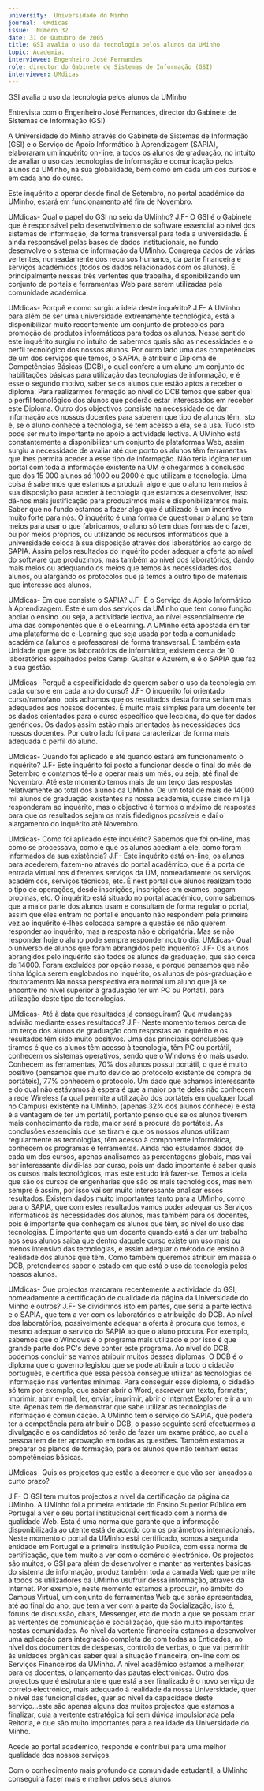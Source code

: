```yaml
---
university:  Universidade do Minho
journal:  UMdicas
issue:  Número 32
date: 31 de Outubro de 2005
title: GSI avalia o uso da tecnologia pelos alunos da UMinho
topic: Academia. 
interviewee: Engenheiro José Fernandes
role: director do Gabinete de Sistemas de Informação (GSI)
interviewer: UMdicas
---
```


GSI avalia o uso da tecnologia pelos alunos da UMinho


Entrevista com o Engenheiro José Fernandes, director
do Gabinete de Sistemas de Informação (GSI)


A Universidade do Minho através do Gabinete de Sistemas de Informação (GSI) e o
Serviço de Apoio Informático à Aprendizagem (SAPIA), elaboraram um inquérito
on-line, a todos os alunos de graduação, no intuito de avaliar o uso das tecnologias
de informação e comunicação pelos alunos da UMinho, na sua globalidade, bem
como em cada um dos cursos e em cada ano do curso.


Este inquérito a operar desde final de Setembro, no portal académico da UMinho,
estará em funcionamento até fim de Novembro.


UMdicas- Qual o papel do GSI no seio
da UMinho?
J.F- O GSI é o Gabinete que é
responsável pelo desenvolvimento de
software essencial ao nível dos
sistemas de informação, de forma
transversal para toda a universidade. É
ainda responsável pelas bases de
dados institucionais, no fundo
desenvolve o sistema de informação da
UMinho. Congrega dados de várias
vertentes, nomeadamente dos
recursos humanos, da parte financeira
e serviços académicos (todos os dados
relacionados com os alunos). É
principalmente nessas três vertentes
que trabalha, disponibilizando um
conjunto de portais e ferramentas Web
para serem utilizadas pela comunidade
académica.


UMdicas- Porquê e como surgiu a ideia
deste inquérito?
J.F- A UMinho para além de ser uma
universidade extremamente
tecnológica, está a disponibilizar muito
recentemente um conjunto de
protocolos para promoção de produtos
informáticos para todos os alunos.
Nesse sentido este inquérito surgiu no
intuito de sabermos quais são as
necessidades e o perfil tecnológico dos
nossos alunos. Por outro lado uma das
competências de um dos serviços que
temos, o SAPIA, é atribuir o Diploma de
Competências Básicas (DCB), o qual
confere a um aluno um conjunto de
habilitações básicas para utilização
das tecnologias de informação, e é
esse o segundo motivo, saber se os
alunos que estão aptos a receber o
diploma.
Para realizarmos formação ao nível do
DCB temos que saber qual o perfil
tecnológico dos alunos que poderão
estar interessados em receber este
Diploma. Outro dos objectivos consiste
na necessidade de dar informação aos
nossos docentes para saberem que
tipo de alunos têm, isto é, se o aluno
conhece a tecnologia, se tem acesso a
ela, se a usa. Tudo isto pode ser muito
importante no apoio à actividade
lectiva. A UMinho está constantemente
a disponibilizar um conjunto de
plataformas Web, assim surgiu a
necessidade de avaliar até que ponto
os alunos têm ferramentas que lhes
permita aceder a esse tipo de
informação.
Não teria lógica ter um portal com toda
a informação existente na UM e
chegarmos à conclusão que dos 15 000
alunos só 1000 ou 2000 é que utilizam a
tecnologia. Uma coisa é sabermos que
estamos a produzir algo e que o aluno
tem meios à sua disposição para
aceder à tecnologia que estamos a
desenvolver, isso dá-nos mais
justificação para produzirmos mais e
disponibilizarmos mais. Saber que no
fundo estamos a fazer algo que é
utilizado é um incentivo muito forte para
nós.
O inquérito é uma forma de questionar
o aluno se tem meios para usar o que
fabricamos, o aluno só tem duas
formas de o fazer, ou por meios
próprios, ou utilizando os recursos
informáticos que a universidade coloca
à sua disposição através dos
laboratórios ao cargo do SAPIA. Assim
pelos resultados do inquérito poder
adequar a oferta ao nível do software
que produzimos, mas também ao nível
dos laboratórios, dando mais meios ou
adequando os meios que temos às
necessidades dos alunos, ou
alargando os protocolos que já temos a
outro tipo de materiais que interesse
aos alunos.


UMdicas- Em que consiste o SAPIA?
J.F- É o Serviço de Apoio Informático à
Aprendizagem. Este é um dos serviços
da UMinho que tem como função
apoiar o ensino ,ou seja, a actividade
lectiva, ao nível essencialmente de
uma das componentes que é o eLearning. A UMinho está apostada em
ter uma plataforma de e-Learning que
seja usada por toda a comunidade
académica (alunos e professores) de
forma transversal.
É também esta Unidade que gere os
laboratórios de informática, existem
cerca de 10 laboratórios espalhados
pelos Campi Gualtar e Azurém, e é o
SAPIA que faz a sua gestão.


UMdicas- Porquê a especificidade de
querem saber o uso da tecnologia em
cada curso e em cada ano do curso?
J.F- O inquérito foi orientado
curso/ramo/ano, pois achamos que os
resultados desta forma seriam mais
adequados aos nossos docentes. É
muito mais simples para um docente ter
os dados orientados para o curso
específico que lecciona, do que ter
dados genéricos. Os dados assim
estão mais orientados às necessidades
dos nossos docentes. Por outro lado foi
para caracterizar de forma mais
adequada o perfil do aluno.


UMdicas- Quando foi aplicado e até
quando estará em funcionamento o
inquérito?
J.F- Este inquérito foi posto a funcionar
desde o final do mês de Setembro e
contamos tê-lo a operar mais um mês,
ou seja, até final de Novembro. Até este
momento temos mais de um terço das
respostas relativamente ao total dos
alunos da UMinho. De um total de mais
de 14000 mil alunos de graduação
existentes na nossa academia, quase
cinco mil já responderam ao inquérito,
mas o objectivo é termos o máximo de
respostas para que os resultados
sejam os mais fidedignos possíveis e
daí o alargamento do inquérito até
Novembro.


UMdicas- Como foi aplicado este
inquérito? Sabemos que foi on-line,
mas como se processava, como é que
os alunos acediam a ele, como foram
informados da sua existência?
J.F- Este inquérito está on-line, os
alunos para acederem, fazem-no
através do portal académico, que é a
porta de entrada virtual nos diferentes
serviços da UM, nomeadamente os
serviços académicos, serviços
técnicos, etc.
É nest portal que alunos realizam todo
o tipo de operações, desde inscrições,
inscrições em exames, pagam
propinas, etc. O inquérito está situado
no portal académico, como sabemos
que a maior parte dos alunos usam e
consultam de forma regular o portal,
assim que eles entram no portal e
enquanto não respondem pela primeira
vez ao inquérito é-lhes colocada
sempre a questão se não querem
responder ao inquérito, mas a resposta
não é obrigatória. Mas se não
responder hoje o aluno pode sempre
responder noutro dia.
UMdicas- Qual o universo de alunos
que foram abrangidos pelo inquérito?
J.F- Os alunos abrangidos pelo
inquérito são todos os alunos de
graduação, que são cerca de 14000.
Foram excluídos por opção nossa, e
porque pensamos que não tinha lógica
serem englobados no inquérito, os
alunos de pós-graduação e
doutoramento.Na nossa perspectiva
era normal um aluno que já se encontre
no nível superior à graduação ter um
PC ou Portátil, para utilização deste
tipo de tecnologias.


UMdicas- Até à data que resultados já
conseguiram? Que mudanças advirão
mediante esses resultados?
J.F- Neste momento temos cerca de
um terço dos alunos de graduação com
respostas ao inquérito e os resultados
têm sido muito positivos.
Uma das principais conclusões que
tiramos é que os alunos têm acesso à
tecnologia, têm PC ou portátil,
conhecem os sistemas operativos,
sendo que o Windows é o mais usado.
Conhecem as ferramentas, 70% dos
alunos possui portátil, o que é muito
positivo (pensamos que muito devido
ao protocolo existente de compra de
portáteis), 77% conhecem o protocolo.
Um dado que achamos interessante e
do qual não estávamos à espera é que
a maior parte deles não conhecem a
rede Wireless (a qual permite a
utilização dos portáteis em qualquer
local no Campus) existente na UMinho,
(apenas 32% dos alunos conhece) e
esta é a vantagem de ter um portátil,
portanto penso que se os alunos
tiverem mais conhecimento da rede,
maior será a procura de portáteis.
As conclusões essenciais que se tiram
é que os nossos alunos utilizam
regularmente as tecnologias, têm
acesso à componente informática,
conhecem os programas e
ferramentas. Ainda não estudamos
dados de cada um dos cursos, apenas
analisamos as percentagens globais,
mas vai ser interessante dividi-las por
curso, pois um dado importante é saber
quais os cursos mais tecnológicos, mas
este estudo irá fazer-se. Temos a ideia
que são os cursos de engenharias que
são os mais tecnológicos, mas nem
sempre é assim, por isso vai ser muito
interessante analisar esses resultados.
Existem dados muito importantes tanto
para a UMinho, como para o SAPIA,
que com estes resultados vamos poder
adequar os Serviços Informáticos às
necessidades dos alunos, mas também
para os docentes, pois é importante que
conheçam os alunos que têm, ao nível
do uso das tecnologias. É importante
que um docente quando está a dar um
trabalho aos seus alunos saiba que
dentro daquele curso existe um uso mais
ou menos intensivo das tecnologias, e
assim adequar o método de ensino à
realidade dos alunos que têm. Como
também queremos atribuir em massa o
DCB, pretendemos saber o estado em
que está o uso da tecnologia pelos
nossos alunos.


UMdicas- Que projectos marcaram
recentemente a actividade do GSI,
nomeadamente a certificação de
qualidade da página da Universidade do
Minho e outros?
J.F- Se dividirmos isto em partes, que
seria a parte lectiva e o SAPIA, que tem a
ver com os laboratórios e atribuição do
DCB. Ao nível dos laboratórios,
possivelmente adequar a oferta à
procura que temos, e mesmo adequar o
serviço do SAPIA ao que o aluno
procura. Por exemplo, sabemos que o
Windows é o programa mais utilizado e
por isso é que grande parte dos PC's
deve conter este programa. Ao nível do
DCB, podemos concluir se vamos
atribuir muitos desses diplomas.
O DCB é o diploma que o governo
legislou que se pode atribuir a todo o
cidadão português, e certifica que essa
pessoa consegue utilizar as tecnologias
de informação nas vertentes mínimas.
Para conseguir esse diploma, o cidadão
só tem por exemplo, que saber abrir o
Word, escrever um texto, formatar,
imprimir, abrir e-mail, ler, enviar,
imprimir, abrir o Internet Explorer e ir a
um site. Apenas tem de demonstrar que
sabe utilizar as tecnologias de
informação e comunicação.
A UMinho tem o serviço do SAPIA, que
poderá ter a competência para atribuir o
DCB, o passo seguinte será
efectuarmos a divulgação e os
candidatos só terão de fazer um exame
prático, ao qual a pessoa tem de ter
aprovação em todas as questões.
Também estamos a preparar os planos
de formação, para os alunos que não
tenham estas competências básicas.


UMdicas- Quis os projectos que estão a
decorrer e que vão ser lançados a curto
prazo?


J.F- O GSI tem muitos projectos a nível
da certificação da página da UMinho. A
UMinho foi a primeira entidade do
Ensino Superior Público em Portugal a
ver o seu portal institucional certificado
com a norma de qualidade Web. Esta é
uma norma que garante que a
informação disponibilizada ao utente
está de acordo com os parâmetros
internacionais. Neste momento o portal
da UMinho está certificado, somos a
segunda entidade em Portugal e a
primeira Instituição Publica, com essa
norma de certificação, que tem muito a
ver com o comércio electrónico.
Os projectos são muitos, o GSI para
além de desenvolver e manter as
vertentes básicas do sistema de
informação, produz também toda a
camada Web que permite a todos os
utilizadores da UMinho usufruir dessa
informação, através da Internet.
Por exemplo, neste momento estamos a
produzir, no âmbito do Campus Virtual,
um conjunto de ferramentas Web que
serão apresentadas, até ao final do ano,
que tem a ver com a parte da
Socialização, isto é, fóruns de
discussão, chats, Messenger, etc de
modo a que se possam criar as vertentes
de comunicação e socialização, que são
muito importantes nestas comunidades.
Ao nível da vertente financeira estamos
a desenvolver uma aplicação para
integração completa de com todas as
Entidades, ao nível dos documentos de
despesas, controlo de verbas, o que vai
permitir ás unidades orgânicas saber
qual a situação financeira, on-line com
os Serviços Financeiros da UMinho.
A nível académico estamos a melhorar,
para os docentes, o lançamento das
pautas electrónicas.
Outro dos projectos que é estruturante e
que está a ser finalizado é o novo serviço
de correio electrónico, mais adequado à
realidade da nossa Universidade, quer o
nível das funcionalidades, quer ao nível
da capacidade deste serviço...este são
apenas alguns dos muitos projectos que
estamos a finalizar, cuja a vertente
estratégica foi sem dúvida impulsionada
pela Reitoria, e que são muito
importantes para a realidade da
Universidade do Minho.


Acede ao portal académico, responde
e contribui para uma melhor
qualidade dos nossos serviços.


Com o conhecimento mais profundo da comunidade estudantil, a
UMinho conseguirá fazer mais e melhor pelos seus alunos














